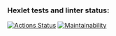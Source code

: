 ### Hexlet tests and linter status:
[![Actions Status](https://github.com/bkbtpout/frontend-project-44/actions/workflows/hexlet-check.yml/badge.svg)](https://github.com/bkbtpout/frontend-project-44/actions)
[![Maintainability](https://api.codeclimate.com/v1/badges/20392e426c8033495e51/maintainability)](https://codeclimate.com/github/bkbtpout/frontend-project-44/maintainability)